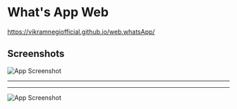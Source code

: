 
# What's App Web

https://vikramnegiofficial.github.io/web.whatsApp/





## Screenshots

![App Screenshot](https://raw.githubusercontent.com/vikramnegiofficial/web.whatsApp/main/screenshots/whatsappweb1.jpeg?text=App+Screenshot+Here)

___
___
![App Screenshot](https://raw.githubusercontent.com/vikramnegiofficial/web.whatsApp/main/screenshots/whatsappweb2.jpeg?text=App+Screenshot+Here)

